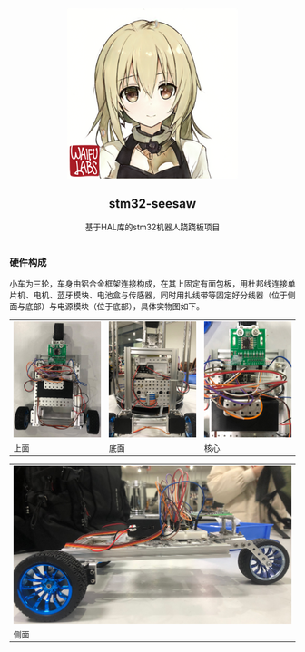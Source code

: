 <div align="center">
  <img src="imgs/head.png" width = "300" height = "300" alt="KanbanMusume"><br>
  <h2>stm32-seesaw</h2>
  基于HAL库的stm32机器人跷跷板项目<br><br>
</div>

### 硬件构成
小车为三轮，车身由铝合金框架连接构成，在其上固定有面包板，用杜邦线连接单片机、电机、蓝牙模块、电池盒与传感器，同时用扎线带等固定好分线器（位于侧面与底部）与电源模块（位于底部），具体实物图如下。

<table align="center">
	<tr>
		<td><img src="imgs/car_above.jpg"></td>
		<td><img src="imgs/car_below.jpg"></td>
        <td><img src="imgs/car_core.jpg"></td>
	</tr>
    <tr>
		<td>上面</td>
		<td>底面</td>
        <td>核心</td>
	</tr>
</table>
<table align="center">
	<tr>
		<td><img src="imgs/car_side.jpg"></td>
	</tr>
    <tr>
		<td>侧面</td>
	</tr>
</table>

